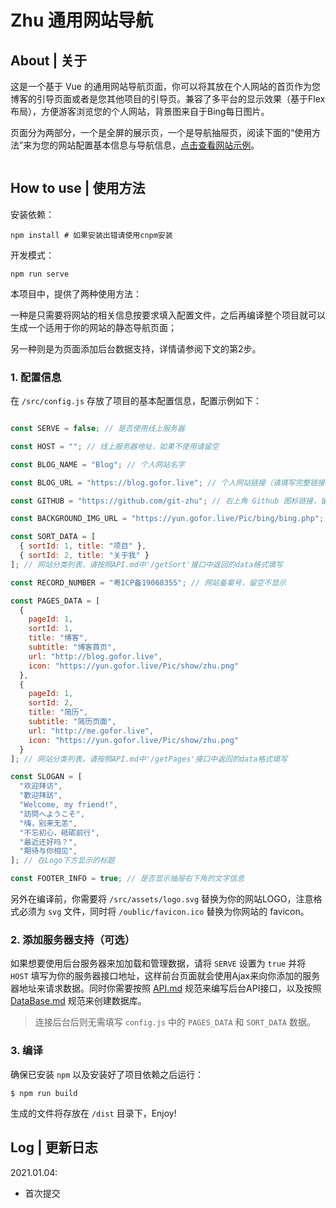 # Zhu 通用网站导航

## About | 关于

这是一个基于 Vue 的通用网站导航页面，你可以将其放在个人网站的首页作为您博客的引导页面或者是您其他项目的引导页。兼容了多平台的显示效果（基于Flex布局），方便游客浏览您的个人网站，背景图来自于Bing每日图片。

页面分为两部分，一个是全屏的展示页，一个是导航抽屉页，阅读下面的“使用方法”来为您的网站配置基本信息与导航信息，[点击查看网站示例](https://gofor.live)。

![]()

## How to use | 使用方法

安装依赖：

```shell
npm install # 如果安装出错请使用cnpm安装
```

开发模式：

```shell
npm run serve
```

本项目中，提供了两种使用方法：

一种是只需要将网站的相关信息按要求填入配置文件，之后再编译整个项目就可以生成一个适用于你的网站的静态导航页面；

另一种则是为页面添加后台数据支持，详情请参阅下文的第2步。

### 1. 配置信息

在 `/src/config.js` 存放了项目的基本配置信息，配置示例如下：

```js

const SERVE = false; // 是否使用线上服务器

const HOST = ""; // 线上服务器地址，如果不使用请留空

const BLOG_NAME = "Blog"; // 个人网站名字

const BLOG_URL = "https://blog.gofor.live"; // 个人网站链接（请填写完整链接）

const GITHUB = "https://github.com/git-zhu"; // 右上角 Github 图标链接，留空不显示

const BACKGROUND_IMG_URL = "https://yun.gofor.live/Pic/bing/bing.php"; // 背景图片url，留空默认为必应每日图片

const SORT_DATA = [
  { sortId: 1, title: "项目" },
  { sortId: 2, title: "关于我" }
]; // 网站分类列表，请按照API.md中'/getSort'接口中返回的data格式填写

const RECORD_NUMBER = "粤ICP备19068355"; // 网站备案号，留空不显示

const PAGES_DATA = [
  {
    pageId: 1,
    sortId: 1,
    title: "博客",
    subtitle: "博客首页",
    url: "http://blog.gofor.live",
    icon: "https://yun.gofor.live/Pic/show/zhu.png"
  },
  {
    pageId: 1,
    sortId: 2,
    title: "简历",
    subtitle: "简历页面",
    url: "http://me.gofor.live",
    icon: "https://yun.gofor.live/Pic/show/zhu.png"
  }
]; // 网站分类列表，请按照API.md中'/getPages'接口中返回的data格式填写

const SLOGAN = [
  "欢迎拜访",
  "歡迎拜訪",
  "Welcome, my friend!",
  "訪問へようこそ",
  "嗨，别来无恙",
  "不忘初心，砥砺前行",
  "最近还好吗？",
  "期待与你相见",
]; // 在Logo下方显示的标题

const FOOTER_INFO = true; // 是否显示抽屉右下角的文字信息

```

另外在编译前，你需要将 `/src/assets/logo.svg` 替换为你的网站LOGO，注意格式必须为 `svg` 文件，同时将 `/oublic/favicon.ico` 替换为你网站的 favicon。

### 2. 添加服务器支持（可选）
如果想要使用后台服务器来加加载和管理数据，请将 `SERVE` 设置为 `true` 并将 `HOST` 填写为你的服务器接口地址，这样前台页面就会使用Ajax来向你添加的服务器地址来请求数据。同时你需要按照 [API.md](./API.md) 规范来编写后台API接口，以及按照 [DataBase.md](./DataBase.md) 规范来创建数据库。

> 连接后台后则无需填写 `config.js` 中的 `PAGES_DATA` 和 `SORT_DATA` 数据。

### 3. 编译
确保已安装 `npm` 以及安装好了项目依赖之后运行：

```
$ npm run build
```

生成的文件将存放在 `/dist` 目录下，Enjoy!

## Log | 更新日志

2021.01.04:

- 首次提交

